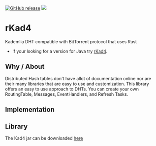 [![GitHub release](https://img.shields.io/github/v/release/DrBrad/Kad4.svg)](https://github.com/DrBrad/Kad4/releases)
![](https://img.shields.io/badge/platform-win%20%7C%20macos%20%7C%20linux-pass.svg)

# rKad4
Kademlia DHT compatible with BitTorrent protocol that uses Rust
- If your looking for a version for Java try [rKad4](https://github.com/DrBrad/Kad4).

Why / About
-----
Distributed Hash tables don't have allot of documentation online nor are their many libraries that are easy to use and customization. This library offers an easy to use approach to DHTs. You can create your own RoutingTable, Messages, EventHandlers, and Refresh Tasks.

Implementation
-----

Library
-----
The Kad4 jar can be downloaded [here]()
